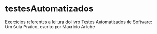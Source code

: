 # testesAutomatizados
Exercícios referentes a leitura do livro Testes Automatizados de Software: Um Guia Pratico, escrito por Mauricio Aniche
